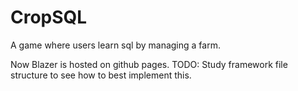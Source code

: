 # CropSQL
A game where users learn sql by managing a farm.

Now Blazer is hosted on github pages.
TODO:
Study framework file structure to see how to best implement this.
